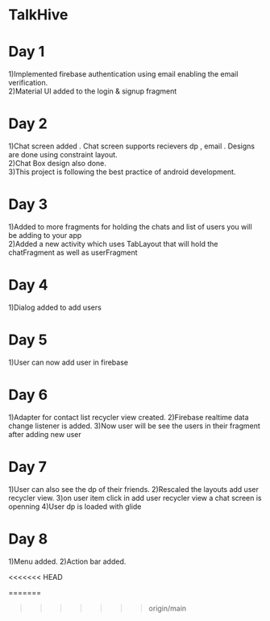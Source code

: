 # TalkHive

# Day 1
1)Implemented firebase authentication using email enabling the email verification.<br>
2)Material UI added to the login & signup fragment


# Day 2
1)Chat screen added . Chat screen supports recievers dp , email . Designs are done using constraint layout.<br>
2)Chat Box design also done.<br>
3)This project is following the best practice of android development.<br>


# Day 3
1)Added to more fragments for holding the chats and list of users you will be adding to your app<br>
2)Added a new activity which uses TabLayout that will hold the chatFragment as well as userFragment

# Day 4
1)Dialog added to add users

# Day 5
1)User can now add user in firebase

# Day 6
1)Adapter for contact list recycler view created.
2)Firebase realtime data change listener is added.
3)Now user will be see the users in their fragment after adding new user

# Day 7
1)User can also see the dp of their friends.
2)Rescaled the layouts add user recycler view.
3)on user item click in add user recycler view a chat screen is openning
4)User dp is loaded with glide

# Day 8
1)Menu added.
2)Action bar added.

<<<<<<< HEAD

=======
>>>>>>> origin/main
